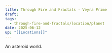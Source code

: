 ```yaml
---
title: Through Fire and Fractals - Veyra Prime
draft: 
tags:
  - through-fire-and-fractals/location/planet
date: 2025-06-12
up: "[[Locations]]"
---
```


An asteroid world.